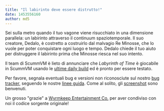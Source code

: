 ```yaml
---
title: "Il labirinto deve essere distrutto!"
date: 1453556160
author: md5
---
```


Sei sulla metro quando il tuo vagone viene risucchiato in una dimensione parallela: un labirinto attraverso il continuum spaziotemporale. Il suo creatore, Dedalo, è costretto a costruirlo dal malvagio Re Minosse, che lo vuole per poter conquistare ogni luogo e tempo. Dedalo chiede il tuo aiuto per distruggere il labirinto prima che Minosse riesca nel suo intento.

Il team di ScummVM è lieto di annunciare che *Labyrinth of Time* è giocabile in ScummVM usando le [ultime daily build](/downloads/#daily) ed è pronto per essere testato.

Per favore, segnala eventuali bug e versioni non riconosciute sul nostro [bug tracker](http://bugs.scummvm.org/), seguendo le nostre [linee guida](/faq/#question.report-bugs). Come al solito, gli [screenshot](http://wiki.scummvm.org/index.php/Screenshots) sono benvenuti.

Un grosso "grazie" a [Wyrmkeep Entertainment Co.](http://www.wyrmkeep.com/) per aver condiviso con noi il codice sorgente originale!
